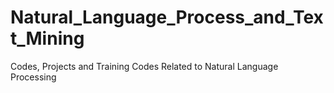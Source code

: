 # Natural_Language_Process_and_Text_Mining
 Codes, Projects and Training Codes Related to Natural Language Processing
